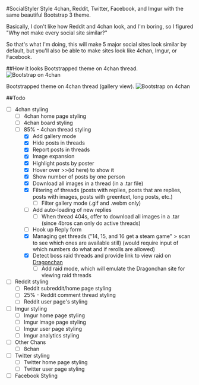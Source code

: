 #SocialStyler
Style 4chan, Reddit, Twitter, Facebook, and Imgur with the same beautiful Bootstrap 3 theme.

Basically, I don't like how Reddit and 4chan look, and I'm boring, so I figured "Why not make every social site similar?"

So that's what I'm doing, this will make 5 major social sites look similar by default, but you'll also be able to make sites look like 4chan, Imgur, or Facebook.

##How it looks
Bootstrapped theme on 4chan thread.
![Bootstrap on 4chan](https://raw.githubusercontent.com/Zbee/SocialStyler/master/4chanthread.png)

Bootstrapped theme on 4chan thread (gallery view).
![Bootstrap on 4chan](https://raw.githubusercontent.com/Zbee/SocialStyler/master/4chanthread-gal.png)

##Todo
- [ ] 4chan styling
  - [ ] 4chan home page styling
  - [ ] 4chan board styling
  - [ ] 85% - 4chan thread styling
    - [X] Add gallery mode
    - [X] Hide posts in threads
    - [X] Report posts in threads
    - [X] Image expansion
    - [X] Highlight posts by poster
    - [X] Hover over >>(id here) to show it
    - [X] Show number of posts by one person
    - [X] Download all images in a thread (in a .tar file)
    - [X] Filtering of threads (posts with replies, posts that are replies, posts with images, posts with greentext, long posts, etc.)
      - [ ] Filter gallery mode (.gif and .webm only)
    - [ ] Add auto-loading of new replies
      - [ ] When thread 404s, offer to download all images in a .tar (since 4bros can only do active threads)
    - [ ] Hook up Reply form
    - [X] Managing get threads ("14, 15, and 16 get a steam game" > scan to see which ones are available still) (would require input of which numbers do what and if rerolls are allowed)
    - [X] Detect boss raid threads and provide link to view raid on [Dragonchan](http://slayer.pw/)
       - [ ] Add raid mode, which will emulate the Dragonchan site for viewing raid threads
- [ ] Reddit styling
  - [ ] Reddit subreddit/home page styling
  - [ ] 25% - Reddit comment thread styling
  - [ ] Reddit user page's styling
- [ ] Imgur styling
  - [ ] Imgur home page styling
  - [ ] Imgur image page styling
  - [ ] Imgur user page styling
  - [ ] Imgur analytics styling
- [ ] Other Chans
  - [ ] 8chan
- [ ] Twitter styling
  - [ ] Twitter home page styling
  - [ ] Twitter user page styling
- [ ] Facebook Styling
